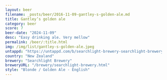```yaml
---
layout: beer
filename: _posts/beer/2016-11-09-gantley-s-golden-ale.md
title: Gantley’s golden ale
category: beer
score: 7
beer-date: "2024-11-09"
desc: "Easy drinking ale. Very mellow"
permalink: /beer/:title.html
img: /img/list/gantley-s-golden-ale.jpeg
untappd: "https://untappd.com/b/searchlight-brewery-searchlight-brewery-gantley-s-golden-ale/5668043"
country: "New Zealand"
brewery: "Searchlight Brewery"
breweryURL: "/brewery/searchlight-brewery.html"
style: "Blonde / Golden Ale - English"
---
```

